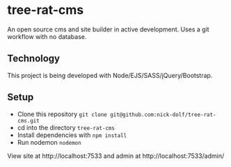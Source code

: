 # tree-rat-cms
An open source cms and site builder in active development. Uses a git workflow with no database.

## Technology
This project is being developed with Node/EJS/SASS/jQuery/Bootstrap.

## Setup
- Clone this repository `git clone git@github.com:nick-dolf/tree-rat-cms.git`
- cd into the directory `tree-rat-cms`
- Install dependencies with `npm install`
- Run nodemon `nodemon`

View site at http://localhost:7533 and admin at http://localhost:7533/admin/